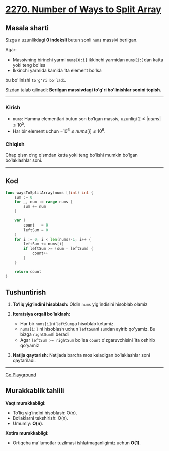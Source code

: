 # [2270. Number of Ways to Split Array](https://leetcode.com/problems/number-of-ways-to-split-array/description)

## Masala sharti

Sizga `n` uzunlikdagi **0 indeksli** butun sonli `nums` massivi berilgan.

Agar:

* Massivning birinchi yarmi `nums[0:i]` ikkinchi yarmidan `nums[i:]`dan katta yoki teng bo'lsa
* Ikkinchi yarmida kamida 1ta element bo'lsa

bu bo'linishi `to'g'ri bo'ladi`.

Sizdan talab qilinadi: **Berilgan massivdagi to'g'ri bo'linishlar sonini topish.**

---

### Kirish

* `nums`: Hamma elementlari butun son bo‘lgan massiv, uzunligi $2 \leq |nums| \leq 10^5$.
* Har bir element uchun $-10^6 \leq nums[i] \leq 10^6$.

### Chiqish

Chap qism o‘ng qismdan katta yoki teng bo‘lishi mumkin bo‘lgan bo‘laklashlar soni.

---

## Kod

```go
func waysToSplitArray(nums []int) int {
    sum := 0
    for _, num := range nums {
        sum += num
    }

    var (
        count   = 0
        leftSum = 0
    )
    for i := 0; i < len(nums)-1; i++ {
        leftSum += nums[i]
        if leftSum >= (sum - leftSum) {
            count++
        }
    }

    return count
}
```

## Tushuntirish

1. **To‘liq yig‘indini hisoblash:**
   Oldin `nums` yig'indisini hisoblab olamiz

2. **Iteratsiya orqali bo‘laklash:**
   * Har bir `nums[i]`ni `leftSum`ga hisoblab ketamiz.
   * `nums[i:]` ni hisoblash uchun `leftSum`ni `sum`dan ayirib qo'yamiz. Bu bizga `rightSum`ni beradi
   * Agar `leftSum >= rightSum` bo'lsa `count` o'zgaruvchisini 1ta oshirib qo'yamiz

3. **Natija qaytarish:**
   Natijada barcha mos keladigan bo‘laklashlar soni qaytariladi.

---

[Go Playground](https://go.dev/play/p/IJjovynGb6b)

## Murakkablik tahlili

**Vaqt murakkabligi:**

* To‘liq yig‘indini hisoblash: O(n).
* Bo‘laklarni tekshirish: O(n).
* Umumiy: **O(n)**.

**Xotira murakkabligi:**

* Ortiqcha ma'lumotlar tuzilmasi ishlatmaganligimiz uchun **O(1)**.
